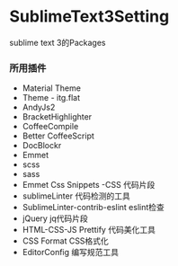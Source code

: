 # SublimeText3Setting
sublime text 3的Packages

### 所用插件

- Material Theme
- Theme - itg.flat
- AndyJs2
- BracketHighlighter
- CoffeeCompile
- Better CoffeeScript
- DocBlockr
- Emmet
- scss
- sass
- Emmet Css Snippets -CSS 代码片段
- sublimeLinter 代码检测的工具
- SublimeLinter-contrib-eslint eslint检查
- jQuery jq代码片段
- HTML-CSS-JS Prettify 代码美化工具
- CSS Format CSS格式化
- EditorConfig 编写规范工具